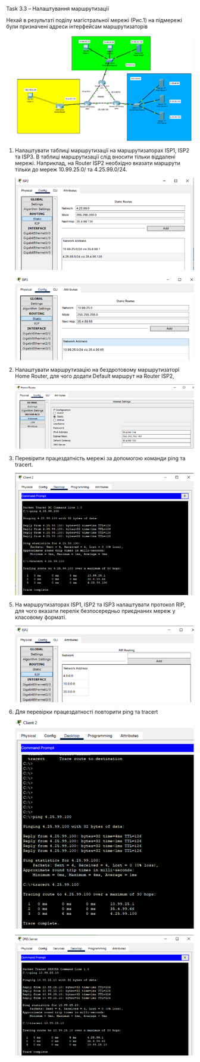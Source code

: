 Task 3.3 – Налаштування маршрутизації

Нехай в результаті поділу магістральної мережі (Рис.1) на підмережі були призначені адреси інтерфейсам маршрутизаторів
<ul><img src="https://github.com/VKosheliuk/DevOps_online_Lviv_2022Q1Q2/blob/1a96d9597ffc1f04e6bac1a3f4bc9d1f72af9a1d/m3/task3.3/scrin/zavdannya.png"></ul>

1. Налаштувати таблиці маршрутизації на маршрутизаторах ISP1, ISP2 та ISP3. В таблиці маршрутизації слід вносити тільки віддалені мережі. Наприклад, на Router ISP2 необхідно вказати маршрути тільки до мереж 10.99.25.0/ та 4.25.99.0/24.

<ul><img src="https://github.com/VKosheliuk/DevOps_online_Lviv_2022Q1Q2/blob/1a96d9597ffc1f04e6bac1a3f4bc9d1f72af9a1d/m3/task3.3/scrin/1_ISP_2.png"></ul>
<ul><img src="https://github.com/VKosheliuk/DevOps_online_Lviv_2022Q1Q2/blob/1a96d9597ffc1f04e6bac1a3f4bc9d1f72af9a1d/m3/task3.3/scrin/1_ISP_3.png"></ul>

2. Налаштувати маршрутизацію на бездротовому маршрутизаторі Home Router, для чого додати Default маршрут на Router ISP2,

<ul><img src="https://github.com/VKosheliuk/DevOps_online_Lviv_2022Q1Q2/blob/1a96d9597ffc1f04e6bac1a3f4bc9d1f72af9a1d/m3/task3.3/scrin/2_Home_Route.png"></ul>

3. Перевірити працездатність мережі за допомогою команди ping та tracert.

<ul><img src="https://github.com/VKosheliuk/DevOps_online_Lviv_2022Q1Q2/blob/1a96d9597ffc1f04e6bac1a3f4bc9d1f72af9a1d/m3/task3.3/scrin/3_ping_tracer.png"></ul>

5. На маршрутизаторах ISP1, ISP2 та ISP3 налаштувати протокол RIP, для чого вказати перелік безпосередньо приєднаних мереж у класовому форматі.

<ul><img src="https://github.com/VKosheliuk/DevOps_online_Lviv_2022Q1Q2/blob/1a96d9597ffc1f04e6bac1a3f4bc9d1f72af9a1d/m3/task3.3/scrin/5_ISP_2.png"></ul>

6. Для перевірки працездатності повторити ping та tracert

<ul><img src="https://github.com/VKosheliuk/DevOps_online_Lviv_2022Q1Q2/blob/1a96d9597ffc1f04e6bac1a3f4bc9d1f72af9a1d/m3/task3.3/scrin/6_Client.png"></ul>
<ul><img src="https://github.com/VKosheliuk/DevOps_online_Lviv_2022Q1Q2/blob/1a96d9597ffc1f04e6bac1a3f4bc9d1f72af9a1d/m3/task3.3/scrin/6_DNS_Server.png"></ul>

